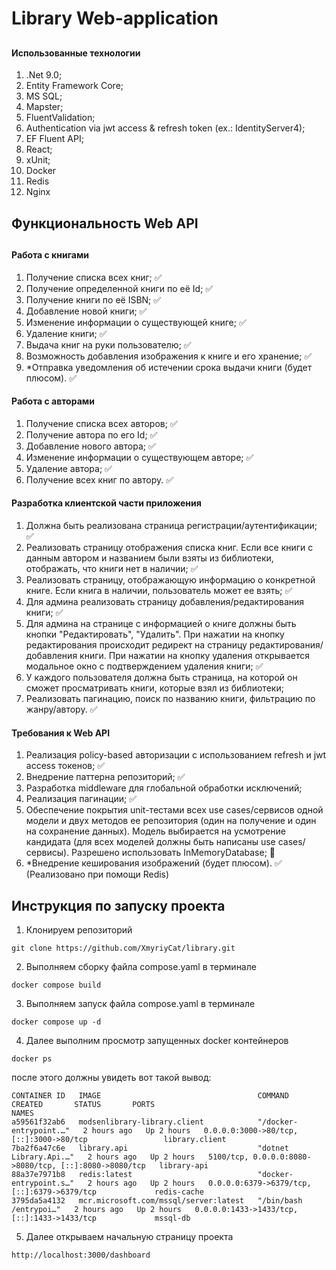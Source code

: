 # Library Web-application
##
#### Использованные технологии
1. .Net 9.0;
2. Entity Framework Core;
3. MS SQL;
4. Mapster;
5. FluentValidation;
6. Authentication via jwt access & refresh token (ex.: IdentityServer4);
7. EF Fluent API;
8. React;
9. xUnit;
10. Docker
11. Redis
12. Nginx

## Функциональность Web API
##
#### Работа с книгами
1. Получение списка всех книг; ✅
2. Получение определенной книги по её Id; ✅
3. Получение книги по её ISBN; ✅
4. Добавление новой книги; ✅
5. Изменение информации о существующей книге; ✅
6. Удаление книги; ✅
7. Выдача книг на руки пользователю; ✅
8. Возможность добавления изображения к книге и его хранение; ✅
9. *Отправка уведомления об истечении срока выдачи книги (будет плюсом). ✅

#### Работа с авторами
1. Получение списка всех авторов; ✅
2. Получение автора по его Id; ✅
3. Добавление нового автора; ✅
4. Изменение информации о существующем авторе; ✅
5. Удаление автора; ✅
6. Получение всех книг по автору. ✅

#### Разработка клиентской части приложения
1. Должна быть реализована страница регистрации/аутентификации; ✅
2. Реализовать страницу отображения списка книг. Если все книги с данным автором и названием были взяты из библиотеки, отображать, что книги нет в наличии; ✅
3. Реализовать страницу, отображающую информацию о конкретной книге. Если книга в наличии, пользователь может ее взять; ✅
4. Для админа реализовать страницу добавления/редактирования книги; ✅
5. Для админа на странице с информацией о книге должны быть кнопки "Редактировать", "Удалить". При нажатии на кнопку редактирования происходит редирект на страницу редактирования/добавления книги. При нажатии на кнопку удаления открывается модальное окно с подтверждением удаления книги; ✅
6. У каждого пользователя должна быть страница, на которой он сможет просматривать книги, которые взял из библиотеки;
7. Реализовать пагинацию, поиск по названию книги, фильтрацию по жанру/автору. ✅

#### Требования к Web API
1. Реализация policy-based авторизации с использованием refresh и jwt access токенов; ✅
2. Внедрение паттерна репозиторий; ✅
3. Разработка middleware для глобальной обработки исключений;
4. Реализация пагинации; ✅
5. Обеспечение покрытия unit-тестами всех use cases/сервисов одной модели и двух методов ее репозитория (один на получение и один на сохранение данных). Модель выбирается на усмотрение кандидата (для всех моделей должны быть написаны use cases/сервисы). Разрешено использовать InMemoryDatabase; 🔁 
6. *Внедрение кеширования изображений (будет плюсом). ✅ (Реализовано  при помощи Redis)

## Инструкция по запуску проекта
1. Клонируем репозиторий
```console
git clone https://github.com/XmyriyCat/library.git
```
2. Выполняем сборку файла compose.yaml в терминале
```console
docker compose build
```
3. Выполняем запуск файла compose.yaml в терминале
```console
docker compose up -d
```
4. Далее выполним просмотр запущенных docker контейнеров
```console
docker ps
```
после этого должны увидеть вот такой вывод:
```console
CONTAINER ID   IMAGE                                   COMMAND                  CREATED       STATUS       PORTS                                                   NAMES
a59561f32ab6   modsenlibrary-library.client            "/docker-entrypoint.…"   2 hours ago   Up 2 hours   0.0.0.0:3000->80/tcp, [::]:3000->80/tcp                 library.client
7ba2f6a47c6e   library.api                             "dotnet Library.Api.…"   2 hours ago   Up 2 hours   5100/tcp, 0.0.0.0:8080->8080/tcp, [::]:8080->8080/tcp   library-api
88a37e7971b8   redis:latest                            "docker-entrypoint.s…"   2 hours ago   Up 2 hours   0.0.0.0:6379->6379/tcp, [::]:6379->6379/tcp             redis-cache
3795da5a4132   mcr.microsoft.com/mssql/server:latest   "/bin/bash /entrypoi…"   2 hours ago   Up 2 hours   0.0.0.0:1433->1433/tcp, [::]:1433->1433/tcp             mssql-db
```
5. Далее открываем начальную страницу проекта
```
http://localhost:3000/dashboard
```
